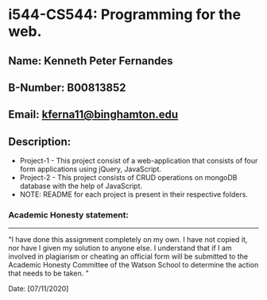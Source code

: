 # i544-CS544: Programming for the web.

## Name: Kenneth Peter Fernandes
## B-Number:	B00813852
## Email:		kferna11@binghamton.edu

## Description:
- Project-1 - This project consist of a web-application that consists of four form applications using jQuery, JavaScript.
- Project-2 - This project consists of CRUD operations on mongoDB database with the help of JavaScript.
- NOTE: README for each project is present in their respective folders.

### Academic Honesty statement:

---

"I have done this assignment completely on my own. I have not copied
it, nor have I given my solution to anyone else. I understand that if
I am involved in plagiarism or cheating an official form will be
submitted to the Academic Honesty Committee of the Watson School to
determine the action that needs to be taken. "

Date: [07/11/2020]


